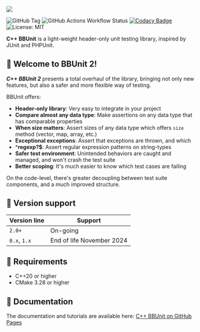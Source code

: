 ![](https://res.cloudinary.com/drfztvfdh/image/upload/v1720248334/Github/cpp-bbunit2_ecwel6.jpg)

![GitHub Tag](https://img.shields.io/github/v/tag/markhj/cpp-bbunit?label=version)
![GitHub Actions Workflow Status](https://img.shields.io/github/actions/workflow/status/markhj/cpp-bbunit/doxygen.yml?label=docs)
[![Codacy Badge](https://app.codacy.com/project/badge/Grade/f3ae939dbe5c4b1f894a14e00ec60b56)](https://app.codacy.com/gh/markhj/cpp-bbunit/dashboard?utm_source=gh&utm_medium=referral&utm_content=&utm_campaign=Badge_grade)
![License: MIT](https://img.shields.io/badge/License-MIT-yellow.svg?label=license)

**C++ BBUnit** is a light-weight header-only unit testing library, inspired
by JUnit and PHPUnit.

## 🌿 Welcome to BBUnit 2!

**_C++ BBUnit 2_** presents a total overhaul of the library, bringing not
only new features, but also a safer and more flexible way of testing.

BBUnit offers:

- **Header-only library**: Very easy to integrate in your project
- **Compare almost any data type**: Make assertions on any data type that has comparable properties
- **When size matters**: Assert sizes of any data type which offers ``size`` method (vector, map, array, etc.)
- **Exceptional exceptions**: Assert that exceptions are thrown, and which
- **^regexp?$**: Assert regular expression patterns on string-types
- **Safer test environment**: Unintended behaviors are caught and managed, and won't crash the test suite
- **Better scoping**: It's much easier to know which test cases are failing

On the code-level, there's greater decoupling between test suite components, and
a much improved structure.

## 🍃 Version support

| Version line  | Support  |
|---------------|----------|
| ``2.0+``      | On-going |
| ``0.x``, ``1.x`` | End of life November 2024 | 

## 📌 Requirements

-   C++20 or higher
-   CMake 3.28 or higher

## 📘 Documentation

The documentation and tutorials are available here:
[C++ BBUnit on GitHub Pages](https://markhj.github.io/cpp-bbunit)
